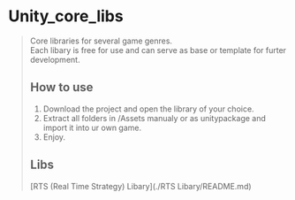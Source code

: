 # Unity_core_libs
> Core libraries for several game genres.<br/>Each libary is free for use and can serve as base or template for furter development.
> ## How to use
> 1. Download the project and open the library of your choice.
> 2. Extract all folders in /Assets manualy or as unitypackage and import it into ur own game.
> 3. Enjoy.
> ## Libs 
> [RTS (Real Time Strategy) Libary](./RTS Libary/README.md)
